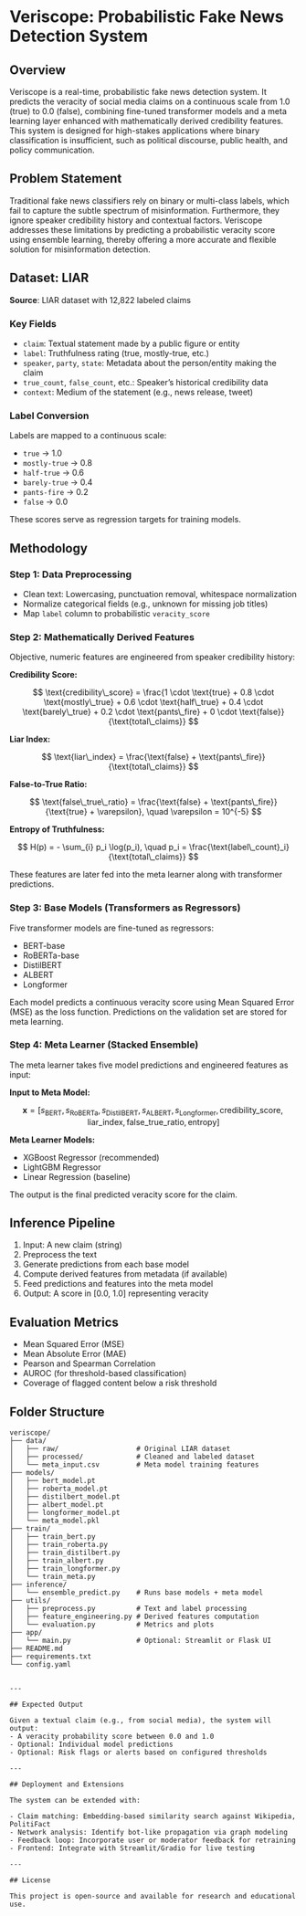 # Veriscope: Probabilistic Fake News Detection System

## Overview

Veriscope is a real-time, probabilistic fake news detection system. It predicts the veracity of social media claims on a continuous scale from 1.0 (true) to 0.0 (false), combining fine-tuned transformer models and a meta learning layer enhanced with mathematically derived credibility features. This system is designed for high-stakes applications where binary classification is insufficient, such as political discourse, public health, and policy communication.

## Problem Statement

Traditional fake news classifiers rely on binary or multi-class labels, which fail to capture the subtle spectrum of misinformation. Furthermore, they ignore speaker credibility history and contextual factors. Veriscope addresses these limitations by predicting a probabilistic veracity score using ensemble learning, thereby offering a more accurate and flexible solution for misinformation detection.

## Dataset: LIAR

**Source**: LIAR dataset with 12,822 labeled claims

### Key Fields
- `claim`: Textual statement made by a public figure or entity
- `label`: Truthfulness rating (true, mostly-true, etc.)
- `speaker`, `party`, `state`: Metadata about the person/entity making the claim
- `true_count`, `false_count`, etc.: Speaker’s historical credibility data
- `context`: Medium of the statement (e.g., news release, tweet)

### Label Conversion

Labels are mapped to a continuous scale:

- `true` → 1.0  
- `mostly-true` → 0.8  
- `half-true` → 0.6  
- `barely-true` → 0.4  
- `pants-fire` → 0.2  
- `false` → 0.0  

These scores serve as regression targets for training models.

## Methodology

### Step 1: Data Preprocessing

- Clean text: Lowercasing, punctuation removal, whitespace normalization
- Normalize categorical fields (e.g., unknown for missing job titles)
- Map `label` column to probabilistic `veracity_score`

### Step 2: Mathematically Derived Features

Objective, numeric features are engineered from speaker credibility history:

**Credibility Score:**

$$
\text{credibility\_score} = \frac{1 \cdot \text{true} + 0.8 \cdot \text{mostly\_true} + 0.6 \cdot \text{half\_true} + 0.4 \cdot \text{barely\_true} + 0.2 \cdot \text{pants\_fire} + 0 \cdot \text{false}}{\text{total\_claims}}
$$

**Liar Index:**

$$
\text{liar\_index} = \frac{\text{false} + \text{pants\_fire}}{\text{total\_claims}}
$$

**False-to-True Ratio:**

$$
\text{false\_true\_ratio} = \frac{\text{false} + \text{pants\_fire}}{\text{true} + \varepsilon}, \quad \varepsilon = 10^{-5}
$$

**Entropy of Truthfulness:**

$$
H(p) = - \sum_{i} p_i \log(p_i), \quad p_i = \frac{\text{label\_count}_i}{\text{total\_claims}}
$$

These features are later fed into the meta learner along with transformer predictions.

### Step 3: Base Models (Transformers as Regressors)

Five transformer models are fine-tuned as regressors:

- BERT-base
- RoBERTa-base
- DistilBERT
- ALBERT
- Longformer

Each model predicts a continuous veracity score using Mean Squared Error (MSE) as the loss function. Predictions on the validation set are stored for meta learning.

### Step 4: Meta Learner (Stacked Ensemble)

The meta learner takes five model predictions and engineered features as input:

**Input to Meta Model:**

$$
\mathbf{x} = [s_{\text{BERT}}, s_{\text{RoBERTa}}, s_{\text{DistilBERT}}, s_{\text{ALBERT}}, s_{\text{Longformer}}, \text{credibility\_score}, \text{liar\_index}, \text{false\_true\_ratio}, \text{entropy}]
$$

**Meta Learner Models:**
- XGBoost Regressor (recommended)
- LightGBM Regressor
- Linear Regression (baseline)

The output is the final predicted veracity score for the claim.

## Inference Pipeline

1. Input: A new claim (string)
2. Preprocess the text
3. Generate predictions from each base model
4. Compute derived features from metadata (if available)
5. Feed predictions and features into the meta model
6. Output: A score in [0.0, 1.0] representing veracity

## Evaluation Metrics

- Mean Squared Error (MSE)
- Mean Absolute Error (MAE)
- Pearson and Spearman Correlation
- AUROC (for threshold-based classification)
- Coverage of flagged content below a risk threshold

## Folder Structure

```plaintext
veriscope/
├── data/
│   ├── raw/                   # Original LIAR dataset
│   ├── processed/             # Cleaned and labeled dataset
│   └── meta_input.csv         # Meta model training features
├── models/
│   ├── bert_model.pt
│   ├── roberta_model.pt
│   ├── distilbert_model.pt
│   ├── albert_model.pt
│   ├── longformer_model.pt
│   └── meta_model.pkl
├── train/
│   ├── train_bert.py
│   ├── train_roberta.py
│   ├── train_distilbert.py
│   ├── train_albert.py
│   ├── train_longformer.py
│   └── train_meta.py
├── inference/
│   └── ensemble_predict.py    # Runs base models + meta model
├── utils/
│   ├── preprocess.py          # Text and label processing
│   ├── feature_engineering.py # Derived features computation
│   └── evaluation.py          # Metrics and plots
├── app/
│   └── main.py                # Optional: Streamlit or Flask UI
├── README.md
├── requirements.txt
└── config.yaml


---

## Expected Output

Given a textual claim (e.g., from social media), the system will output:
- A veracity probability score between 0.0 and 1.0
- Optional: Individual model predictions
- Optional: Risk flags or alerts based on configured thresholds

---

## Deployment and Extensions

The system can be extended with:

- Claim matching: Embedding-based similarity search against Wikipedia, PolitiFact
- Network analysis: Identify bot-like propagation via graph modeling
- Feedback loop: Incorporate user or moderator feedback for retraining
- Frontend: Integrate with Streamlit/Gradio for live testing

---

## License

This project is open-source and available for research and educational use.
